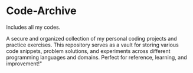 # Code-Archive
Includes all my codes.

A secure and organized collection of my personal coding projects and practice exercises. This repository serves as a vault for storing various code snippets, problem solutions, and experiments across different programming languages and domains. Perfect for reference, learning, and improvement!"

